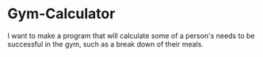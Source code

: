 # Gym-Calculator
I want to make a program that will calculate some of a person's needs to be successful in the gym, such as a break down of their meals.
